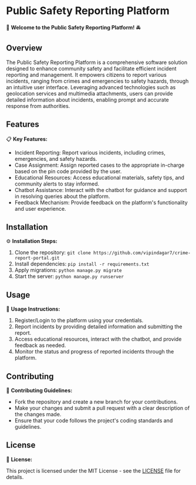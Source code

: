 # Public Safety Reporting Platform

🚨 **Welcome to the Public Safety Reporting Platform!** 🚔

## Overview

The Public Safety Reporting Platform is a comprehensive software solution designed to enhance community safety and facilitate efficient incident reporting and management. It empowers citizens to report various incidents, ranging from crimes and emergencies to safety hazards, through an intuitive user interface. Leveraging advanced technologies such as geolocation services and multimedia attachments, users can provide detailed information about incidents, enabling prompt and accurate response from authorities.

## Features

📋 **Key Features:**

- Incident Reporting: Report various incidents, including crimes, emergencies, and safety hazards.
- Case Assignment: Assign reported cases to the appropriate in-charge based on the pin code provided by the user.
- Educational Resources: Access educational materials, safety tips, and community alerts to stay informed.
- Chatbot Assistance: Interact with the chatbot for guidance and support in resolving queries about the platform.
- Feedback Mechanism: Provide feedback on the platform's functionality and user experience.

## Installation

⚙️ **Installation Steps:**

1. Clone the repository: `git clone https://github.com/vipindagar7/crime-report-portal.git`
2. Install dependencies: `pip install -r requirements.txt`
3. Apply migrations: `python manage.py migrate`
4. Start the server: `python manage.py runserver`

## Usage

🔧 **Usage Instructions:**

1. Register/Login to the platform using your credentials.
2. Report incidents by providing detailed information and submitting the report.
3. Access educational resources, interact with the chatbot, and provide feedback as needed.
4. Monitor the status and progress of reported incidents through the platform.

## Contributing

👥 **Contributing Guidelines:**

- Fork the repository and create a new branch for your contributions.
- Make your changes and submit a pull request with a clear description of the changes made.
- Ensure that your code follows the project's coding standards and guidelines.

## License

📄 **License:**

This project is licensed under the MIT License - see the [LICENSE](LICENSE) file for details.

